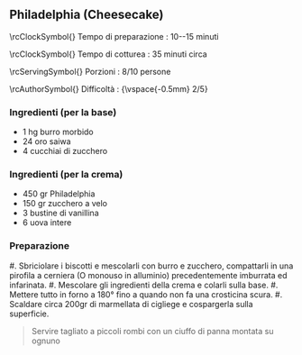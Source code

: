 ## Philadelphia (Cheesecake)

\rcClockSymbol{} Tempo di preparazione
: 10--15 minuti

\rcClockSymbol{} Tempo di cotturea
: 35 minuti circa

\rcServingSymbol{} Porzioni
: 8/10 persone

\rcAuthorSymbol{} Difficoltà
: {\vspace{-0.5mm} 2/5}

### Ingredienti (per la base)
- 1 hg burro morbido
- 24 oro saiwa
- 4 cucchiai di zucchero

### Ingredienti (per la crema)
- 450 gr Philadelphia 
- 150 gr zucchero a velo
- 3 bustine di vanillina
- 6 uova intere


### Preparazione
#. Sbriciolare i biscotti e mescolarli con burro e zucchero, compattarli in una pirofila a cerniera (O monouso in alluminio) precedentemente imburrata ed infarinata. 
#. Mescolare gli ingredienti della crema e colarli sulla base.
#. Mettere tutto in forno a 180° fino a quando non fa una crosticina scura.
#. Scaldare circa 200gr di marmellata di cigliege e cospargerla sulla superficie.

> Servire tagliato a piccoli rombi con un ciuffo di panna montata su ognuno